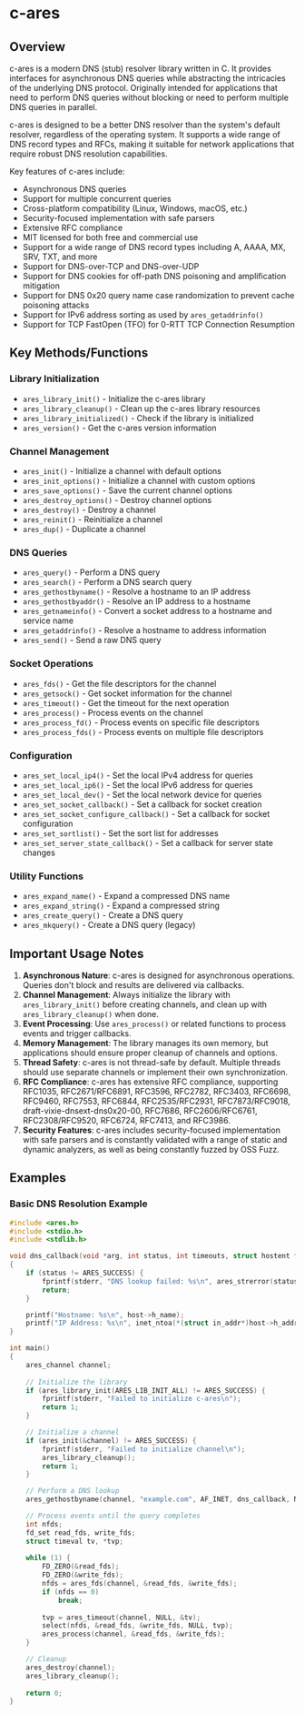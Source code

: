 # c-ares

## Overview

c-ares is a modern DNS (stub) resolver library written in C. It provides interfaces for asynchronous DNS queries while abstracting the intricacies of the underlying DNS protocol. Originally intended for applications that need to perform DNS queries without blocking or need to perform multiple DNS queries in parallel.

c-ares is designed to be a better DNS resolver than the system's default resolver, regardless of the operating system. It supports a wide range of DNS record types and RFCs, making it suitable for network applications that require robust DNS resolution capabilities.

Key features of c-ares include:
- Asynchronous DNS queries
- Support for multiple concurrent queries
- Cross-platform compatibility (Linux, Windows, macOS, etc.)
- Security-focused implementation with safe parsers
- Extensive RFC compliance
- MIT licensed for both free and commercial use
- Support for a wide range of DNS record types including A, AAAA, MX, SRV, TXT, and more
- Support for DNS-over-TCP and DNS-over-UDP
- Support for DNS cookies for off-path DNS poisoning and amplification mitigation
- Support for DNS 0x20 query name case randomization to prevent cache poisoning attacks
- Support for IPv6 address sorting as used by `ares_getaddrinfo()`
- Support for TCP FastOpen (TFO) for 0-RTT TCP Connection Resumption

## Key Methods/Functions

### Library Initialization
- `ares_library_init()` - Initialize the c-ares library
- `ares_library_cleanup()` - Clean up the c-ares library resources
- `ares_library_initialized()` - Check if the library is initialized
- `ares_version()` - Get the c-ares version information

### Channel Management
- `ares_init()` - Initialize a channel with default options
- `ares_init_options()` - Initialize a channel with custom options
- `ares_save_options()` - Save the current channel options
- `ares_destroy_options()` - Destroy channel options
- `ares_destroy()` - Destroy a channel
- `ares_reinit()` - Reinitialize a channel
- `ares_dup()` - Duplicate a channel

### DNS Queries
- `ares_query()` - Perform a DNS query
- `ares_search()` - Perform a DNS search query
- `ares_gethostbyname()` - Resolve a hostname to an IP address
- `ares_gethostbyaddr()` - Resolve an IP address to a hostname
- `ares_getnameinfo()` - Convert a socket address to a hostname and service name
- `ares_getaddrinfo()` - Resolve a hostname to address information
- `ares_send()` - Send a raw DNS query

### Socket Operations
- `ares_fds()` - Get the file descriptors for the channel
- `ares_getsock()` - Get socket information for the channel
- `ares_timeout()` - Get the timeout for the next operation
- `ares_process()` - Process events on the channel
- `ares_process_fd()` - Process events on specific file descriptors
- `ares_process_fds()` - Process events on multiple file descriptors

### Configuration
- `ares_set_local_ip4()` - Set the local IPv4 address for queries
- `ares_set_local_ip6()` - Set the local IPv6 address for queries
- `ares_set_local_dev()` - Set the local network device for queries
- `ares_set_socket_callback()` - Set a callback for socket creation
- `ares_set_socket_configure_callback()` - Set a callback for socket configuration
- `ares_set_sortlist()` - Set the sort list for addresses
- `ares_set_server_state_callback()` - Set a callback for server state changes

### Utility Functions
- `ares_expand_name()` - Expand a compressed DNS name
- `ares_expand_string()` - Expand a compressed string
- `ares_create_query()` - Create a DNS query
- `ares_mkquery()` - Create a DNS query (legacy)

## Important Usage Notes

1. **Asynchronous Nature**: c-ares is designed for asynchronous operations. Queries don't block and results are delivered via callbacks.
2. **Channel Management**: Always initialize the library with `ares_library_init()` before creating channels, and clean up with `ares_library_cleanup()` when done.
3. **Event Processing**: Use `ares_process()` or related functions to process events and trigger callbacks.
4. **Memory Management**: The library manages its own memory, but applications should ensure proper cleanup of channels and options.
5. **Thread Safety**: c-ares is not thread-safe by default. Multiple threads should use separate channels or implement their own synchronization.
6. **RFC Compliance**: c-ares has extensive RFC compliance, supporting RFC1035, RFC2671/RFC6891, RFC3596, RFC2782, RFC3403, RFC6698, RFC9460, RFC7553, RFC6844, RFC2535/RFC2931, RFC7873/RFC9018, draft-vixie-dnsext-dns0x20-00, RFC7686, RFC2606/RFC6761, RFC2308/RFC9520, RFC6724, RFC7413, and RFC3986.
7. **Security Features**: c-ares includes security-focused implementation with safe parsers and is constantly validated with a range of static and dynamic analyzers, as well as being constantly fuzzed by OSS Fuzz.

## Examples

### Basic DNS Resolution Example
```c
#include <ares.h>
#include <stdio.h>
#include <stdlib.h>

void dns_callback(void *arg, int status, int timeouts, struct hostent *host)
{
    if (status != ARES_SUCCESS) {
        fprintf(stderr, "DNS lookup failed: %s\n", ares_strerror(status));
        return;
    }

    printf("Hostname: %s\n", host->h_name);
    printf("IP Address: %s\n", inet_ntoa(*(struct in_addr*)host->h_addr_list[0]));
}

int main()
{
    ares_channel channel;
    
    // Initialize the library
    if (ares_library_init(ARES_LIB_INIT_ALL) != ARES_SUCCESS) {
        fprintf(stderr, "Failed to initialize c-ares\n");
        return 1;
    }

    // Initialize a channel
    if (ares_init(&channel) != ARES_SUCCESS) {
        fprintf(stderr, "Failed to initialize channel\n");
        ares_library_cleanup();
        return 1;
    }

    // Perform a DNS lookup
    ares_gethostbyname(channel, "example.com", AF_INET, dns_callback, NULL);

    // Process events until the query completes
    int nfds;
    fd_set read_fds, write_fds;
    struct timeval tv, *tvp;
    
    while (1) {
        FD_ZERO(&read_fds);
        FD_ZERO(&write_fds);
        nfds = ares_fds(channel, &read_fds, &write_fds);
        if (nfds == 0)
            break;
            
        tvp = ares_timeout(channel, NULL, &tv);
        select(nfds, &read_fds, &write_fds, NULL, tvp);
        ares_process(channel, &read_fds, &write_fds);
    }

    // Cleanup
    ares_destroy(channel);
    ares_library_cleanup();
    
    return 0;
}
```